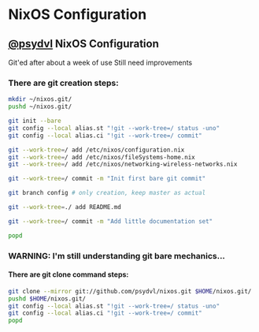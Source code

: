 # NixOS Configuration

## [@psydvl](https://github.com/psydvl) NixOS Configuration

Git'ed after about a week of use 
Still need improvements

### There are git creation steps:
```bash
mkdir ~/nixos.git/
pushd ~/nixos.git/

git init --bare
git config --local alias.st "!git --work-tree=/ status -uno"
git config --local alias.ci "!git --work-tree=/ commit"

git --work-tree=/ add /etc/nixos/configuration.nix
git --work-tree=/ add /etc/nixos/fileSystems-home.nix
git --work-tree=/ add /etc/nixos/networking-wireless-networks.nix

git --work-tree=/ commit -m "Init first bare git commit"

git branch config # only creation, keep master as actual

git --work-tree=./ add README.md

git --work-tree=/ commit -m "Add little documentation set"

popd
```


### WARNING: I'm still understanding git bare mechanics... 
#### There are git clone command steps:
```bash
git clone --mirror git://github.com/psydvl/nixos.git $HOME/nixos.git/
pushd $HOME/nixos.git/
git config --local alias.st "!git --work-tree=/ status -uno"
git config --local alias.ci "!git --work-tree=/ commit"
popd
```
